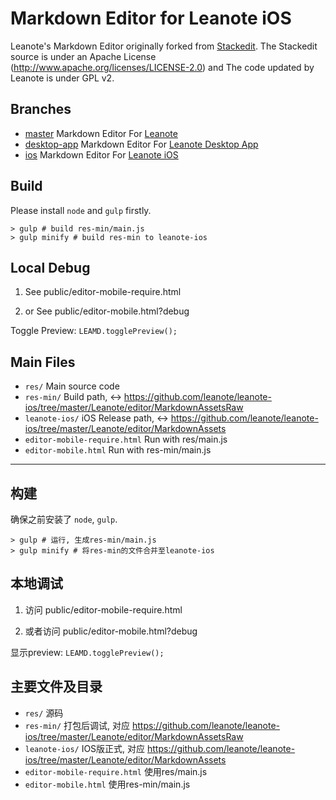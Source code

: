# Markdown Editor for Leanote iOS

Leanote's Markdown Editor originally forked from [Stackedit](https://github.com/benweet/stackedit). The Stackedit source is under an Apache License (http://www.apache.org/licenses/LICENSE-2.0) and The code updated by Leanote is under GPL v2.

## Branches

* [master](https://github.com/leanote/desktop-app) Markdown Editor For [Leanote](https://github.com/leanote/leanote)
* [desktop-app](https://github.com/leanote/markdown-editor/tree/desktop-app) Markdown Editor For [Leanote Desktop App](https://github.com/leanote/desktop-app)
* [ios](https://github.com/leanote/markdown-editor/tree/ios) Markdown Editor For [Leanote iOS](https://github.com/leanote/desktop-ios)

## Build

Please install `node` and `gulp` firstly.

```
> gulp # build res-min/main.js
> gulp minify # build res-min to leanote-ios

```

## Local Debug

1. See
public/editor-mobile-require.html

2. or See
public/editor-mobile.html?debug

Toggle Preview: `LEAMD.togglePreview();`

## Main Files

* `res/` Main source code
* `res-min/` Build path, <-> https://github.com/leanote/leanote-ios/tree/master/Leanote/editor/MarkdownAssetsRaw
* `leanote-ios/` iOS Release path, <-> https://github.com/leanote/leanote-ios/tree/master/Leanote/editor/MarkdownAssets
* `editor-mobile-require.html` Run with res/main.js
* `editor-mobile.html` Run with res-min/main.js

-------------------------------

## 构建

确保之前安装了 `node`, `gulp`.

```
> gulp # 运行, 生成res-min/main.js
> gulp minify # 将res-min的文件合并至leanote-ios
```

## 本地调试

1. 访问
public/editor-mobile-require.html

2. 或者访问
public/editor-mobile.html?debug

显示preview: `LEAMD.togglePreview();`

## 主要文件及目录

* `res/` 源码
* `res-min/` 打包后调试, 对应 https://github.com/leanote/leanote-ios/tree/master/Leanote/editor/MarkdownAssetsRaw
* `leanote-ios/` IOS版正式, 对应 https://github.com/leanote/leanote-ios/tree/master/Leanote/editor/MarkdownAssets
* `editor-mobile-require.html` 使用res/main.js
* `editor-mobile.html` 使用res-min/main.js